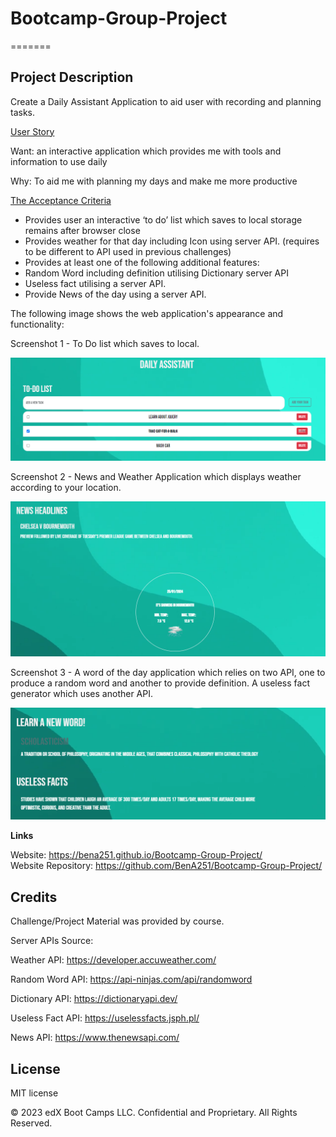 # Bootcamp-Group-Project


=======
## Project Description 

Create a Daily Assistant Application to aid user with recording and planning tasks.


<ins>User Story</ins> <br>

Want: an interactive application which provides me with tools and information to use daily

Why: To aid me with planning my days and make me more productive

<ins>The Acceptance Criteria </ins> <br>

* 	Provides user an interactive ‘to do’ list which saves to local storage remains after browser close
* 	Provides weather for that day including Icon using server API.     (requires to be different to API used in previous challenges)
* 	Provides at least one of the following additional features:
* 	Random Word including definition utilising Dictionary server API
* 	Useless fact utilising a server API.
* 	Provide News of the day using a server API.


The following image shows the web application's appearance and functionality:

Screenshot 1 - To Do list which saves to local.

![](images/Screenshot1.png)


Screenshot 2 - News and Weather Application which displays weather according to your location.

![](images/Screenshot2.png)



Screenshot 3 - A word of the day application which relies on two API, one to produce a random word and another to provide definition. A useless fact generator which uses another API.


![](images/Screenshot3.png)



<strong>Links</strong>

Website: https://bena251.github.io/Bootcamp-Group-Project/ <br>
Website Repository: https://github.com/BenA251/Bootcamp-Group-Project/


## Credits

Challenge/Project Material was provided by course. 

Server APIs Source:

Weather API: https://developer.accuweather.com/ 

Random Word API: https://api-ninjas.com/api/randomword 

Dictionary API: https://dictionaryapi.dev/

Useless Fact API: https://uselessfacts.jsph.pl/

News API: https://www.thenewsapi.com/ 



## License

MIT license




© 2023 edX Boot Camps LLC. Confidential and Proprietary. All Rights Reserved.

